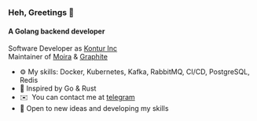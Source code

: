 ### Heh, Greetings 🏰

#### A Golang backend developer

Software Developer as [Kontur Inc](https://kontur.ru/) <br>
Maintainer of [Moira](https://github.com/moira-alert/moira) & [Graphite](https://github.com/go-graphite) <br>

* ⚙️ My skills: Docker, Kubernetes, Kafka, RabbitMQ, CI/CD, PostgreSQL, Redis
* 💜 Inspired by Go & Rust
* ✉️  You can contact me at [telegram](https://t.me/tarasov_da_work)
* 🤝 Open to new ideas and developing my skills
